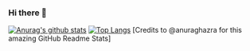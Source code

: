 ### Hi there 👋
[![Anurag's github stats](https://github-readme-stats.vercel.app/api?username=ranabirbasu12)](https://github.com/anuraghazra/github-readme-stats)
[![Top Langs](https://github-readme-stats.vercel.app/api/top-langs/?username=ranabirbasu12)](https://github.com/anuraghazra/github-readme-stats)
[Credits to @anuraghazra for this amazing GitHub Readme Stats]
<!--
**ranabirbasu12/ranabirbasu12** is a ✨ _special_ ✨ repository because its `README.md` (this file) appears on your GitHub profile.

Here are some ideas to get you started:

- 🔭 I’m currently working on ...
- 🌱 I’m currently learning ...
- 👯 I’m looking to collaborate on ...
- 🤔 I’m looking for help with ...
- 💬 Ask me about ...
- 📫 How to reach me: ...
- 😄 Pronouns: ...
- ⚡ Fun fact: ...
-->
